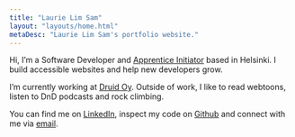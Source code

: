 ```yaml
---
title: "Laurie Lim Sam"
layout: "layouts/home.html"
metaDesc: "Laurie Lim Sam's portfolio website."
---
```


Hi, I’m a Software Developer and [Apprentice Initiator](/posts/what-is-an-apprentice-initiator/) based in Helsinki. I build accessible websites and help new developers grow.

I’m currently working at [Druid Oy](https://druid.fi/). Outside of work, I like to read webtoons, listen to DnD podcasts and rock climbing.

You can find me on [LinkedIn](https://www.linkedin.com/in/laurielim/), inspect my code on [Github](https://github.com/laurielim) and connect with me via [email](mailto:laurie.limsam@gmail.com).
